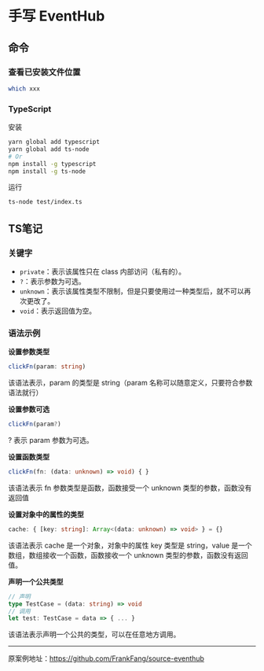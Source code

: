 # 手写 EventHub

## 命令

### 查看已安装文件位置

```sh
which xxx
```

### TypeScript

安装

```sh
yarn global add typescript
yarn global add ts-node
# Or
npm install -g typescript
npm install -g ts-node
```

运行

````sh
ts-node test/index.ts
````

## TS笔记

### 关键字

- `private`：表示该属性只在 class 内部访问（私有的）。
- `?`：表示参数为可选。
- `unknown`：表示该属性类型不限制，但是只要使用过一种类型后，就不可以再次更改了。
- `void`：表示返回值为空。

### 语法示例

**设置参数类型**

```ts
clickFn(param: string)
```

该语法表示，param 的类型是 string（param 名称可以随意定义，只要符合参数语法就行）

**设置参数可选**

```ts
clickFn(param?)
```

? 表示 param 参数为可选。

**设置函数类型**

```ts
clickFn(fn: (data: unknown) => void) { }
```

该语法表示 fn 参数类型是函数，函数接受一个 unknown 类型的参数，函数没有返回值

**设置对象中的属性的类型**

```ts
cache: { [key: string]: Array<(data: unknown) => void> } = {}
```

该语法表示 cache 是一个对象，对象中的属性 key 类型是 string，value 是一个数组，数组接收一个函数，函数接收一个 unknown 类型的参数，函数没有返回值。

**声明一个公共类型**

```ts
// 声明
type TestCase = (data: string) => void
// 调用
let test: TestCase = data => { ... }
```

该语法表示声明一个公共的类型，可以在任意地方调用。

***

原案例地址：https://github.com/FrankFang/source-eventhub
